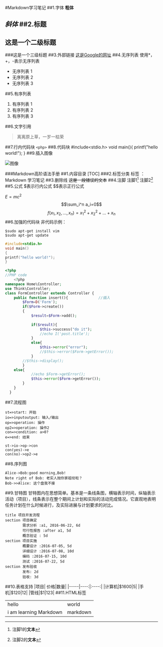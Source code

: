 ﻿#Markdown学习笔记
##1.字体
**粗体**

*斜体*
##2.标题
---
这是一个二级标题
---
###这是一个三级标题
##3.外部链接
[这是Google的网址](http://www.google.cn)
##4.无序列表
使用*，+，-表示无序列表

- 无序列表 1
- 无序列表 2
- 无序列表 3

##5.有序列表
1. 有序列表 1
2. 有序列表 2
3. 有序列表 3

##6.文字引用
> 离离原上草，一岁一枯荣

##7.行内代码块
`<php>`
##8.代码块
    #include<stdio.h>
    void main(){
    printf("hello world!");
    }
##9.插入图像

![图像](https://www.zybuluo.com/static/img/my_head.jpg)

###Markdown高阶语法手册
##1.内容目录
[TOC]
###2.标签分类
标签 ： Markdown 学习笔记
##3.删除线
~~这是一段错误的文本~~
##4.注脚
注脚1[^footnote1]
注脚2[^footnote2]
##5.公式
$表示行内公式
$$表示正行公式

$E=mc^2$
$$\sum_i^n a_i=0$$
$$f(x_1,x_2,\ldots,x_n)=x_1^2+x_2^2+\ldots+x_n$$ 
##6.加强的代码块
非代码示例：
```
$sudo apt-get install vim
$sudo apt-get update
```
``` C
#include<stdio.h>
void main()
{
printf("hello world!");
}
```
``` PHP
<?php
//PHP code
    <?php
namespace Home\Controller;
use Think\Controller;
class FormController extends Controller {
	public function insert(){              //插入
		$Form=D('Form');
		if($Form->create())
		{
			$result=$Form->add();
		
			if($result){
				$this->success("do it");
				//echo I('post.title');
			}
			else{
				$this->error("error");
				//$this->error($Form->getError());
			}
		//$this->display();
		}
	else{
			//echo $Form->getError();
			$this->error($Form->getError());
		}
	}
  }
```
##7.流程图
```flow
st=>start: 开始
io=>inputoutput: 输入/输出
op=>operation: 操作
op2=>operation: 操作2
con=>condition: a>0?
e=>end: 结束

st->io->op->con
con(yes)->e
con(no)->op2->e
```
##8.序列图
```seq
Alice->Bob:good morning,Bob!
Note right of Bob: 老实人抛你家祖坟啦？
Bob->>Alice: 这个盘我不接
```
##9.甘特图
甘特图内在思想简单。基本是一条线条图，横轴表示时间，纵轴表示活动（项目），线条表示在整个期间上计划和实际的活动完成情况。它直观地表明任务计划在什么时候进行，及实际进展与计划要求的对比。

```gantt
title 项目开发流程
section 项目确定
        需求分析 :a1, 2016-06-22, 6d
        可行性报告 :after a1, 5d
        概念验证 : 5d
section 项目实施
        概要设计 :2016-07-05, 5d
        详细设计 :2016-07-08, 10d
        编码 :2016-07-15, 10d
        测试 :2016-07-22, 5d
section 发布验收
        发布: 2d
        验收: 3d
```
##10.表格支持
|项目| 价格|数量|
|-----|----:|:----:|
|计算机|\$1600|5|
|手机|\$120|12|
|管线|$1|123|
##11.HTML标签
<table>
    <tr>
        <td>hello</td>
        <td>world</td>
    </tr>
    <tr>
        <td>i am learning Markdown</td>
        <td>markdown</td>
</table>
 
[^footnote1]: 注脚1的**文本**

[^footnote2]: 注脚2的**文本**

